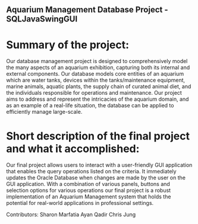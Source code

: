 ## Aquarium Management Database Project -SQLJavaSwingGUI

# Summary of the project:
Our database management project is designed to comprehensively model the many aspects of an aquarium
exhibition, capturing both its internal and external components. Our database models core
entities of an aquarium which are water tanks, devices within the tanks/maintenance
equipment, marine animals, aquatic plants, the supply chain of curated animal diet, and the
individuals responsible for operations and maintenance. Our project aims to address and
represent the intricacies of the aquarium domain, and as an example of a real-life situation, the
database can be applied to efficiently manage large-scale.

# Short description of the final project and what it accomplished:
Our final project allows users to interact with a user-friendly GUI application that enables the 
query operations listed on the criteria. It immediately updates the Oracle Database when 
changes are made by the user on the GUI application. With a combination of various panels, 
buttons and selection options for various operations our final project is a robust implementation 
of an Aquarium Management system that holds the potential for real-world applications in 
professional settings.

Contributors:
Sharon Marfatia
Ayan Qadir
Chris Jung
